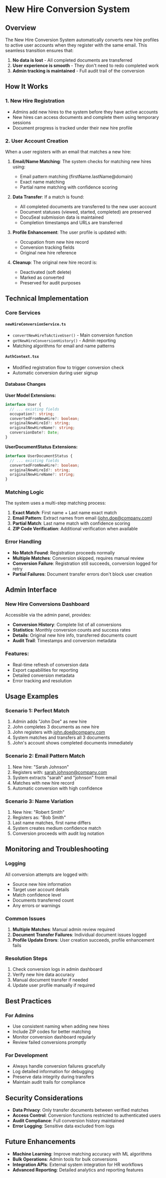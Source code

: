 # New Hire Conversion System

## Overview

The New Hire Conversion System automatically converts new hire profiles to active user accounts when they register with the same email. This seamless transition ensures that:

1. **No data is lost** - All completed documents are transferred
2. **User experience is smooth** - They don't need to redo completed work
3. **Admin tracking is maintained** - Full audit trail of the conversion

## How It Works

### 1. New Hire Registration
- Admins add new hires to the system before they have active accounts
- New hires can access documents and complete them using temporary sessions
- Document progress is tracked under their new hire profile

### 2. User Account Creation
When a user registers with an email that matches a new hire:

1. **Email/Name Matching**: The system checks for matching new hires using:
   - Email pattern matching (firstName.lastName@domain)
   - Exact name matching
   - Partial name matching with confidence scoring

2. **Data Transfer**: If a match is found:
   - All completed documents are transferred to the new user account
   - Document statuses (viewed, started, completed) are preserved
   - DocuSeal submission data is maintained
   - Completion timestamps and URLs are transferred

3. **Profile Enhancement**: The user profile is updated with:
   - Occupation from new hire record
   - Conversion tracking fields
   - Original new hire reference

4. **Cleanup**: The original new hire record is:
   - Deactivated (soft delete)
   - Marked as converted
   - Preserved for audit purposes

## Technical Implementation

### Core Services

#### `newHireConversionService.ts`
- `convertNewHireToActiveUser()` - Main conversion function
- `getNewHireConversionHistory()` - Admin reporting
- Matching algorithms for email and name patterns

#### `AuthContext.tsx` 
- Modified registration flow to trigger conversion check
- Automatic conversion during user signup

#### Database Changes

**User Model Extensions:**
```typescript
interface User {
  // ... existing fields
  occupation?: string;
  convertedFromNewHire?: boolean;
  originalNewHireId?: string;
  originalNewHireName?: string;
  conversionDate?: Date;
}
```

**UserDocumentStatus Extensions:**
```typescript
interface UserDocumentStatus {
  // ... existing fields
  convertedFromNewHire?: boolean;
  originalNewHireId?: string;
  originalNewHireName?: string;
}
```

### Matching Logic

The system uses a multi-step matching process:

1. **Exact Match**: First name + Last name exact match
2. **Email Pattern**: Extract names from email (john.doe@company.com)
3. **Partial Match**: Last name match with confidence scoring
4. **ZIP Code Verification**: Additional verification when available

### Error Handling

- **No Match Found**: Registration proceeds normally
- **Multiple Matches**: Conversion skipped, requires manual review
- **Conversion Failure**: Registration still succeeds, conversion logged for retry
- **Partial Failures**: Document transfer errors don't block user creation

## Admin Interface

### New Hire Conversions Dashboard

Accessible via the admin panel, provides:

- **Conversion History**: Complete list of all conversions
- **Statistics**: Monthly conversion counts and success rates
- **Details**: Original new hire info, transferred documents count
- **Audit Trail**: Timestamps and conversion metadata

### Features:
- Real-time refresh of conversion data
- Export capabilities for reporting
- Detailed conversion metadata
- Error tracking and resolution

## Usage Examples

### Scenario 1: Perfect Match
1. Admin adds "John Doe" as new hire
2. John completes 3 documents as new hire
3. John registers with john.doe@company.com
4. System matches and transfers all 3 documents
5. John's account shows completed documents immediately

### Scenario 2: Email Pattern Match
1. New hire: "Sarah Johnson"
2. Registers with: sarah.johnson@company.com
3. System extracts "sarah" and "johnson" from email
4. Matches with new hire record
5. Automatic conversion with high confidence

### Scenario 3: Name Variation
1. New hire: "Robert Smith"
2. Registers as: "Bob Smith"
3. Last name matches, first name differs
4. System creates medium confidence match
5. Conversion proceeds with audit log notation

## Monitoring and Troubleshooting

### Logging

All conversion attempts are logged with:
- Source new hire information
- Target user account details
- Match confidence level
- Documents transferred count
- Any errors or warnings

### Common Issues

1. **Multiple Matches**: Manual admin review required
2. **Document Transfer Failures**: Individual document issues logged
3. **Profile Update Errors**: User creation succeeds, profile enhancement fails

### Resolution Steps

1. Check conversion logs in admin dashboard
2. Verify new hire data accuracy
3. Manual document transfer if needed
4. Update user profile manually if required

## Best Practices

### For Admins
- Use consistent naming when adding new hires
- Include ZIP codes for better matching
- Monitor conversion dashboard regularly
- Review failed conversions promptly

### For Development
- Always handle conversion failures gracefully
- Log detailed information for debugging
- Preserve data integrity during transfers
- Maintain audit trails for compliance

## Security Considerations

- **Data Privacy**: Only transfer documents between verified matches
- **Access Control**: Conversion functions restricted to authenticated users
- **Audit Compliance**: Full conversion history maintained
- **Error Logging**: Sensitive data excluded from logs

## Future Enhancements

- **Machine Learning**: Improve matching accuracy with ML algorithms
- **Bulk Operations**: Admin tools for bulk conversions
- **Integration APIs**: External system integration for HR workflows
- **Advanced Reporting**: Detailed analytics and reporting features
